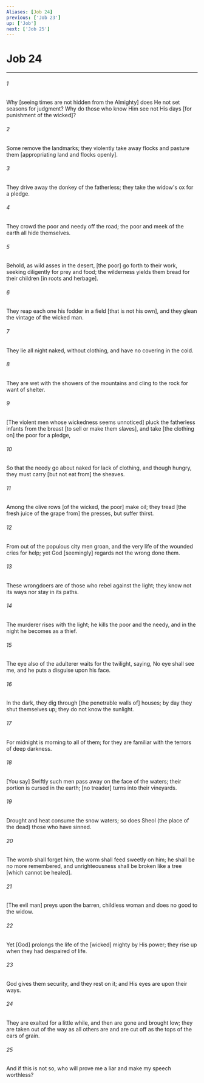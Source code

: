 ```yaml
---
Aliases: [Job 24]
previous: ['Job 23']
up: ['Job']
next: ['Job 25']
---
```

# Job 24

***














###### 1 






Why [seeing times are not hidden from the Almighty] does He not set seasons for judgment? Why do those who know Him see not His days [for punishment of the wicked]? 













###### 2 






Some remove the landmarks; they violently take away flocks and pasture them [appropriating land and flocks openly]. 













###### 3 






They drive away the donkey of the fatherless; they take the widow's ox for a pledge. 













###### 4 






They crowd the poor and needy off the road; the poor and meek of the earth all hide themselves. 













###### 5 






Behold, as wild asses in the desert, [the poor] go forth to their work, seeking diligently for prey and food; the wilderness yields them bread for their children [in roots and herbage]. 













###### 6 






They reap each one his fodder in a field [that is not his own], and they glean the vintage of the wicked man. 













###### 7 






They lie all night naked, without clothing, and have no covering in the cold. 













###### 8 






They are wet with the showers of the mountains and cling to the rock for want of shelter. 













###### 9 






[The violent men whose wickedness seems unnoticed] pluck the fatherless infants from the breast [to sell or make them slaves], and take [the clothing on] the poor for a pledge, 













###### 10 






So that the needy go about naked for lack of clothing, and though hungry, they must carry [but not eat from] the sheaves. 













###### 11 






Among the olive rows [of the wicked, the poor] make oil; they tread [the fresh juice of the grape from] the presses, but suffer thirst. 













###### 12 






From out of the populous city men groan, and the very life of the wounded cries for help; yet God [seemingly] regards not the wrong done them. 













###### 13 






These wrongdoers are of those who rebel against the light; they know not its ways nor stay in its paths. 













###### 14 






The murderer rises with the light; he kills the poor and the needy, and in the night he becomes as a thief. 













###### 15 






The eye also of the adulterer waits for the twilight, saying, No eye shall see me, and he puts a disguise upon his face. 













###### 16 






In the dark, they dig through [the penetrable walls of] houses; by day they shut themselves up; they do not know the sunlight. 













###### 17 






For midnight is morning to all of them; for they are familiar with the terrors of deep darkness. 













###### 18 






[You say] Swiftly such men pass away on the face of the waters; their portion is cursed in the earth; [no treader] turns into their vineyards. 













###### 19 






Drought and heat consume the snow waters; so does Sheol (the place of the dead) those who have sinned. 













###### 20 






The womb shall forget him, the worm shall feed sweetly on him; he shall be no more remembered, and unrighteousness shall be broken like a tree [which cannot be healed]. 













###### 21 






[The evil man] preys upon the barren, childless woman and does no good to the widow. 













###### 22 






Yet [God] prolongs the life of the [wicked] mighty by His power; they rise up when they had despaired of life. 













###### 23 






God gives them security, and they rest on it; and His eyes are upon their ways. 













###### 24 






They are exalted for a little while, and then are gone and brought low; they are taken out of the way as all others are and are cut off as the tops of the ears of grain. 













###### 25 






And if this is not so, who will prove me a liar and make my speech worthless?
